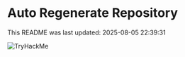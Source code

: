 # Auto Regenerate Repository

This README was last updated: 2025-08-05 22:39:31

 ![TryHackMe](https://tryhackme.com/badge/533634)